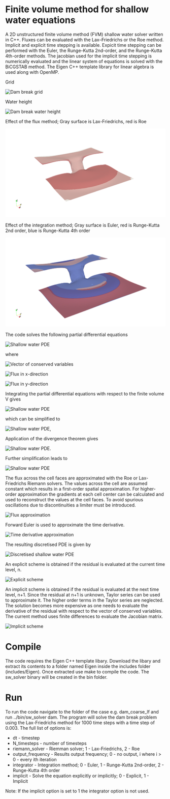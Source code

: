 # Finite volume method for shallow water equations

A 2D unstructured finite volume method (FVM) shallow water solver written in C++. Fluxes can be evaluated with the Lax–Friedrichs or the Roe method. Implicit and explicit time stepping is available. Expicit time stepping can be performed with the Euler, the Runge-Kutta 2nd-order, and the Runge-Kutta 4th-order methods. The jacobian used for the implicit time stepping is numerically evaluated and the linear system of equations is solved with the BiCGSTAB method. The Eigen C++ template library for linear algebra is used along with OpenMP. 

Grid

![Dam break grid](https://github.com/KBoychev/fvm_shallow_water/blob/master/dam_break_grid.png "Grid")

Water height

![Dam break water height](https://github.com/KBoychev/fvm_shallow_water/blob/master/dam_break.png "Water height")

Effect of the flux method; Gray surface is Lax-Friedrichs, red is Roe

![Dam break flux method](https://github.com/KBoychev/fvm_shallow_water/blob/master/dam_break_flux_methods.png "Flux method")

Effect of the integration method; Gray surface is Euler, red is Runge-Kutta 2nd order, blue is Runge-Kutta 4th order

![Dam break integration method](https://github.com/KBoychev/fvm_shallow_water/blob/master/dam_break_integration_methods.png "Integration method")

The code solves the following partial differential equations

![Shallow water PDE](https://render.githubusercontent.com/render/math?math=\frac{\partial%20Q}{\partial%20t}%20%2B%20\frac{\partial%20F_{x}}{\partial%20x}%20%2B%20\frac{\partial%20F_{y}}{\partial%20y}=0 "Shallow water PDE")

where

![Vector of conserved variables](https://render.githubusercontent.com/render/math?math=Q=[h,hu,hv]^T "Vector of conserved variables")

![Flux in x-direction](https://render.githubusercontent.com/render/math?math=F_{x}=[hu,hu^2+\frac{1}{2}gh^2,huv]^T "Flux in x-direction")

![Flux in y-direction](https://render.githubusercontent.com/render/math?math=F_{y}=[hv,hvu,hv^2+\frac{1}{2}gh^2]^T "Flux in y-direction")

Integrating the partial differential equations with respect to the finite volume V gives

![Shallow water PDE](https://render.githubusercontent.com/render/math?math=\frac{d}{dt}\int_{V}\mathbf{Q}dV%2B\int_{V}\frac{\partial%20F_{x}}{\partial%20x}%2B\frac{\partial%20F_{y}}{\partial%20y}dV=0)

which can be simplified to

![Shallow water PDE](https://render.githubusercontent.com/render/math?math=\frac{d}{dt}\int_{V}\mathbf{Q}dV%2B\int_{V}\nabla\cdot\mathbf{F}dV=0),

Application of the divergence theorem gives

![Shallow water PDE](https://render.githubusercontent.com/render/math?math=\frac{d}{dt}\int_{V}\mathbf{Q}dV%2B\int_{S}\mathbf{F}\cdot\mathbf{n}dS=0).

Further simplification leads to 

![Shallow water PDE](https://render.githubusercontent.com/render/math?math=\frac{d}{dt}\int_{V}\mathbf{Q}dV=-\mathbf{R}=-\int_{S}\mathbf{F}\cdot\mathbf{n}dS)

The flux across the cell faces are approximated with the Roe or Lax-Friedrichs Riemann solvers. The values across the cell are assumed constant which results in a first-order spatial approximation. For higher-order approximation the gradients at each cell center can be calculated and used to reconstruct the values at the cell faces. To avoid spurious oscillations due to discontinuities a limiter must be introduced.

![Flux approximation](https://render.githubusercontent.com/render/math?math=\int_{S}\mathbf{F}\cdot\mathbf{n}dS\approx%20F_{1}(\mathbf{Q},\mathbf{Q}_{1},\mathbf{n}_{1})S_{1}%2BF_{2}(\mathbf{Q},\mathbf{Q}_{2},\mathbf{n}_{2})S_{2}%2BF_{3}(\mathbf{Q},\mathbf{Q}_{3},\mathbf{n}_{3})S_{3})

Forward Euler is used to approximate the time derivative.

![Time derivative approximation](https://render.githubusercontent.com/render/math?math=\frac{d}{dt}\int_{V}\mathbf{Q}dV\approx%20\frac{\mathbf{Q}^{n%2b1}-\mathbf{Q}^{n}}{\Delta%20t}V)

The resulting discretised PDE is given by

![Discretised shallow water PDE](https://render.githubusercontent.com/render/math?math=\frac{\mathbf{Q}^{n%2b1}-\mathbf{Q}^{n}}{\Delta%20t}=\mathbf{R}(\mathbf{Q})=-\frac{1}{V}\left(F_{1}(\mathbf{Q},\mathbf{Q}_{1},\mathbf{n}_{1})S_{1}%2BF_{2}(\mathbf{Q},\mathbf{Q}_{2},\mathbf{n}_{2})S_{2}%2BF_{3}(\mathbf{Q},\mathbf{Q}_{3},\mathbf{n}_{3})S_{3}\right))

An explicit scheme is obtained if the residual is evaluated at the current time level, n.

![Explicit scheme](https://render.githubusercontent.com/render/math?math=\mathbf{Q}^{n%2B1}=\mathbf{Q}^{n}%2B\Delta%20t%20\mathbf{R}(\mathbf{Q}^{n}))

An implicit scheme is obtained if the residual is evaluated at the next time level, n+1. Since the residual at n+1 is unknown, Taylor series can be used to approximate it. The higher order terms in the Taylor series are neglected. The solution becomes more expensive as one needs to evaluate the derivative of the residual with respect to the vector of conserved variables. The current method uses finite differences to evaluate the Jacobian matrix. 

![Implicit scheme](https://render.githubusercontent.com/render/math?math=\left(\frac{1}{\Delta%20t}\mathbf{I}%2B\frac{\partial\mathbf{R}}{\partial\mathbf{Q}}\right)\Delta\mathbf{Q}=-\mathbf{R}(\mathbf{Q}^{n}))

# Compile

The code requires the Eigen C++ template libary. Download the libary and extract its contents to a folder named Eigen inside the includes folder (includes/Eigen). Once extracted use make to compile the code. The sw_solver binary will be created in the bin folder. 

# Run

To run the code navigate to the folder of the case e.g. dam_coarse_lf and run ../bin/sw_solver dam. The program will solve the dam break problem using the Lax-Friedrichs method for 1000 time steps with a time step of 0.003. The full list of options is:

* dt - timestep
* N_timesteps - number of timesteps
* riemann_solver - Riemman solver; 1 - Lax-Friedrichs, 2 - Roe
* output_frequency - Results output frequency; 0 - no output, i where i > 0 - every ith iteration 
* integrator - Integration method; 0 - Euler, 1 - Runge-Kutta 2nd-order, 2 - Runge-Kutta 4th order
* implicit - Solve the equation explicitly or implicitly; 0 - Explicit, 1 - Implicit 

Note: If the implicit option is set to 1 the integrator option is not used. 
